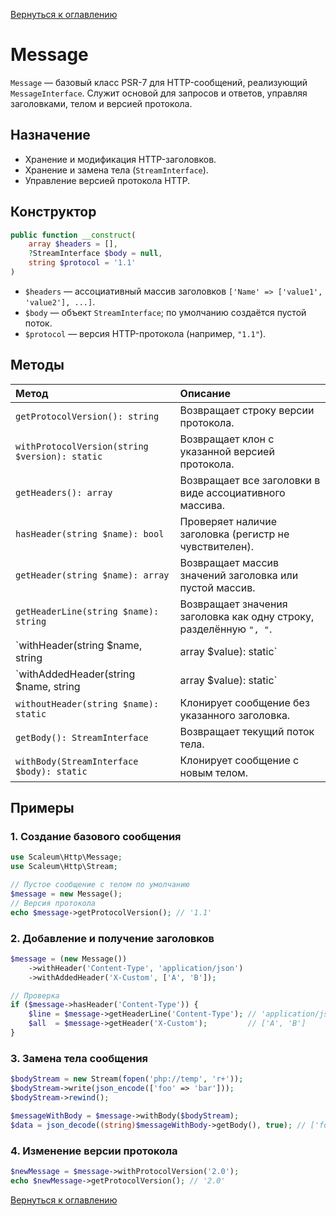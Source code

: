 [Вернуться к оглавлению](../../index.md)
# Message

`Message` — базовый класс PSR-7 для HTTP-сообщений, реализующий `MessageInterface`. Служит основой для запросов и ответов, управляя заголовками, телом и версией протокола.

## Назначение

- Хранение и модификация HTTP-заголовков.
- Хранение и замена тела (`StreamInterface`).
- Управление версией протокола HTTP.

## Конструктор

```php
public function __construct(
    array $headers = [],
    ?StreamInterface $body = null,
    string $protocol = '1.1'
)
```

- `$headers` — ассоциативный массив заголовков `['Name' => ['value1', 'value2'], ...]`.
- `$body` — объект `StreamInterface`; по умолчанию создаётся пустой поток.
- `$protocol` — версия HTTP-протокола (например, `"1.1"`).

## Методы

| Метод                                           | Описание                                                                  |
|:-------------------------------------------------|:--------------------------------------------------------------------------|
| `getProtocolVersion(): string`                   | Возвращает строку версии протокола.                                       |
| `withProtocolVersion(string $version): static`   | Возвращает клон с указанной версией протокола.                            |
| `getHeaders(): array`                            | Возвращает все заголовки в виде ассоциативного массива.                   |
| `hasHeader(string $name): bool`                  | Проверяет наличие заголовка (регистр не чувствителен).                     |
| `getHeader(string $name): array`                 | Возвращает массив значений заголовка или пустой массив.                   |
| `getHeaderLine(string $name): string`            | Возвращает значения заголовка как одну строку, разделённую `", "`.      |
| `withHeader(string $name, string|array $value): static`     | Клонирует сообщение, задавая заголовок `Name: value`.            |
| `withAddedHeader(string $name, string|array $value): static`| Клонирует и добавляет значение к существующему заголовку.       |
| `withoutHeader(string $name): static`            | Клонирует сообщение без указанного заголовка.                             |
| `getBody(): StreamInterface`                     | Возвращает текущий поток тела.                                            |
| `withBody(StreamInterface $body): static`        | Клонирует сообщение с новым телом.                                        |

## Примеры

### 1. Создание базового сообщения
```php
use Scaleum\Http\Message;
use Scaleum\Http\Stream;

// Пустое сообщение с телом по умолчанию
$message = new Message();
// Версия протокола
echo $message->getProtocolVersion(); // '1.1'
```

### 2. Добавление и получение заголовков
```php
$message = (new Message())
    ->withHeader('Content-Type', 'application/json')
    ->withAddedHeader('X-Custom', ['A', 'B']);

// Проверка
if ($message->hasHeader('Content-Type')) {
    $line = $message->getHeaderLine('Content-Type'); // 'application/json'
    $all  = $message->getHeader('X-Custom');         // ['A', 'B']
}
```

### 3. Замена тела сообщения
```php
$bodyStream = new Stream(fopen('php://temp', 'r+'));
$bodyStream->write(json_encode(['foo' => 'bar']));
$bodyStream->rewind();

$messageWithBody = $message->withBody($bodyStream);
$data = json_decode((string)$messageWithBody->getBody(), true); // ['foo' => 'bar']
```

### 4. Изменение версии протокола
```php
$newMessage = $message->withProtocolVersion('2.0');
echo $newMessage->getProtocolVersion(); // '2.0'
```

[Вернуться к оглавлению](../../index.md)